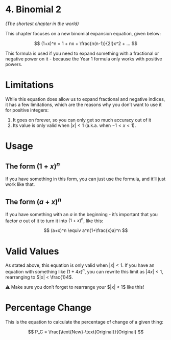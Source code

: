 # 4. Binomial 2

*(The shortest chapter in the world)*

This chapter focuses on a new binomial expansion equation, given below:

$$
(1+x)^n = 1 + nx + \frac{n(n-1)}{2!}x^2 + ...
$$

This formula is used if you need to expand something with a fractional or negative power on it - because the Year 1 formula only works with positive powers. 

# Limitations

While this equation does allow us to expand fractional and negative indices, it has a few limitations, which are the reasons why you don’t want to use it for positive integers:

1. It goes on forever, so you can only get so much accuracy out of it
2. Its value is only valid when $|x| < 1$ (a.k.a. when $-1 < x < 1$).

# Usage

## The form $(1+x)^n$

If you have something in this form, you can just use the formula, and it’ll just work like that.

## The form $(a+x)^n$

If you have something with an $a$ in the beginning - it’s important that you factor *a* out of it to turn it into $(1+x)^n$, like this:

$$
(a+x)^n \equiv a^n(1+\frac{x}a)^n
$$

# Valid Values

As stated above, this equation is only valid when $|x| < 1$. If you have an equation with something like $(1+4x)^n$, you can rewrite this limit as $|4x| < 1$, rearranging to $|x| < \frac{1}4$.

<aside>
⚠️ Make sure you don’t forget to rearrange your $|x| < 1$ like this!

</aside>

# Percentage Change

This is the equation to calculate the percentage of change of a given thing:

$$
P_C = \frac{\text{New}-\text{Original}}{Original}
$$